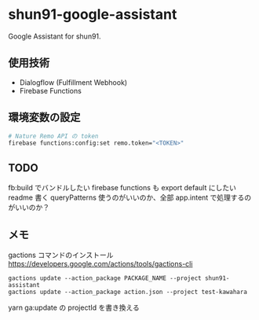 # shun91-google-assistant

Google Assistant for shun91.

## 使用技術

- Dialogflow (Fulfillment Webhook)
- Firebase Functions

## 環境変数の設定

```bash
# Nature Remo API の token
firebase functions:config:set remo.token="<TOKEN>"
```

## TODO

fb:build でバンドルしたい
firebase functions も export default にしたい
readme 書く
queryPatterns 使うのがいいのか、全部 app.intent で処理するのがいいのか？

## メモ

gactions コマンドのインストール  
https://developers.google.com/actions/tools/gactions-cli

```
gactions update --action_package PACKAGE_NAME --project shun91-assistant
gactions update --action_package action.json --project test-kawahara
```

yarn ga:update の projectId を書き換える
